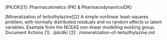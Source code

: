 [PK/DK][1]:
Pharmacokinetics (PK) & Pharmacodynamics(DK)

[Mineralization of terbuthylazine][2]
A simple nonlinear least-squares problem, with normally distributed residuals and no random effects or latent variables. Example from the NCEAS non-linear modelling working group.
Document Actions
[1]: ./pk/dk/
[2]: ./mineralization-of-terbuthylazine.md
